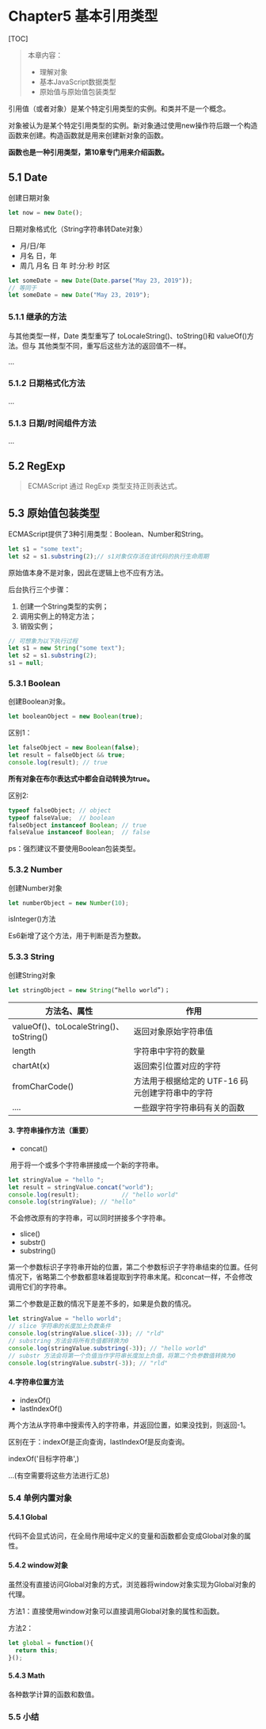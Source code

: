 # Chapter5 基本引用类型

[TOC]

> 本章内容：
>
> - 理解对象
> - 基本JavaScript数据类型
> - 原始值与原始值包装类型

引用值（或者对象）是某个特定引用类型的实例。和类并不是一个概念。

对象被认为是某个特定引用类型的实例。新对象通过使用new操作符后跟一个构造函数来创建。构造函数就是用来创建新对象的函数。

<b>函数也是一种引用类型，第10章专门用来介绍函数。</b>

## 5.1 Date

创建日期对象

```js
let now = new Date();
```

日期对象格式化（String字符串转Date对象）

- 月/日/年
- 月名 日，年
- 周几 月名 日 年 时:分:秒 时区

```js
let someDate = new Date(Date.parse("May 23, 2019"));
// 等同于
let someDate = new Date("May 23, 2019");
```

### 5.1.1 继承的方法

与其他类型一样，Date 类型重写了 toLocaleString()、toString()和 valueOf()方法。但与 其他类型不同，重写后这些方法的返回值不一样。

...

### 5.1.2 日期格式化方法

...

### 5.1.3 日期/时间组件方法

...

## 5.2 RegExp

> ECMAScript 通过 RegExp 类型支持正则表达式。



## 5.3 原始值包装类型

ECMAScript提供了3种引用类型：Boolean、Number和String。

```js
let s1 = "some text";
let s2 = s1.substring(2);// s1对象仅存活在该代码的执行生命周期
```

原始值本身不是对象，因此在逻辑上也不应有方法。

后台执行三个步骤：

1. 创建一个String类型的实例；
2. 调用实例上的特定方法；
3. 销毁实例；

```js
// 可想象为以下执行过程
let s1 = new String("some text");
let s2 = s1.substring(2);
s1 = null;
```



### 5.3.1 Boolean

创建Boolean对象。

```js
let booleanObject = new Boolean(true);
```

区别1：

```js
let falseObject = new Boolean(false);
let result = falseObject && true;
console.log(result); // true
```

<b>所有对象在布尔表达式中都会自动转换为true。</b>

区别2:

```js
typeof falseObject; // object
typeof falseValue;	// boolean
falseObject instanceof Boolean; // true
falseValue instanceof Boolean;	// false
```

ps：强烈建议不要使用Boolean包装类型。

### 5.3.2 Number

创建Number对象

```js
let numberObject = new Number(10);
```

isInteger()方法

Es6新增了这个方法，用于判断是否为整数。

### 5.3.3 String

创建String对象

```js
let stringObject = new String(“hello world”)；
```

| 方法名、属性                            | 作用                                             |
| --------------------------------------- | ------------------------------------------------ |
| valueOf()、toLocaleString()、toString() | 返回对象原始字符串值                             |
| length                                  | 字符串中字符的数量                               |
| chartAt(x)                              | 返回索引位置对应的字符                           |
| fromCharCode()                          | 方法用于根据给定的 UTF-16 码元创建字符串中的字符 |
| ....                                    | 一些跟字符字符串码有关的函数                     |

#### 3. 字符串操作方法（重要）

- concat()

​	用于将一个或多个字符串拼接成一个新的字符串。

```js
let stringValue = "hello ";
let result = stringValue.concat("world");
console.log(result); 			// "hello world"
console.log(stringValue); // "hello" 
```

​	不会修改原有的字符串，可以同时拼接多个字符串。

- slice()
- substr()
- substring()

第一个参数标识子字符串开始的位置，第二个参数标识子字符串结束的位置。任何情况下，省略第二个参数都意味着提取到字符串末尾。和concat一样，不会修改调用它们的字符串。

第二个参数是正数的情况下是差不多的，如果是负数的情况。

```js
let stringValue = "hello world"; 
// slice 字符串的长度加上负数条件
console.log(stringValue.slice(-3)); // "rld"
// substring 方法会将所有负值都转换为0
console.log(stringValue.substring(-3)); // "hello world"
// substr 方法会将第一个负值当作字符串长度加上负值，将第二个负参数值转换为0
console.log(stringValue.substr(-3)); // "rld" 
```

#### 4.字符串位置方法

- indexOf()
- lastIndexOf()

两个方法从字符串中搜索传入的字符串，并返回位置，如果没找到，则返回-1。

区别在于：indexOf是正向查询，lastIndexOf是反向查询。

indexOf('目标字符串',)

...(有空需要将这些方法进行汇总)

### 5.4 单例内置对象

#### 5.4.1 Global

代码不会显式访问，在全局作用域中定义的变量和函数都会变成Global对象的属性。

#### 5.4.2 window对象

虽然没有直接访问Global对象的方式，浏览器将window对象实现为Global对象的代理。

方法1：直接使用window对象可以直接调用Global对象的属性和函数。

方法2：

```js
let global = function(){
  return this;
}();
```

#### 5.4.3 Math

各种数学计算的函数和数值。

### 5.5 小结















